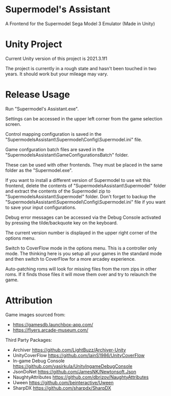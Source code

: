 # Supermodel's Assistant
A Frontend for the Supermodel Sega Model 3 Emulator (Made in Unity)

# Unity Project
Current Unity version of this project is 2021.3.1f1

The project is currently in a rough state and hasn't been touched in two years. It should work but your mileage may vary.

# Release Usage
Run "Supermodel's Assistant.exe".

Settings can be accessed in the upper left corner from the game selection screen.

Control mapping configuration is saved in the "SupermodelsAssistant\Supermodel\Config\Supermodel.ini" file.

Game confguration batch files are saved in the "SupermodelsAssistant\GameConfigurationsBatch" folder.

These can be used with other frontends. They must be placed in the same folder as the "Supermodel.exe".

If you want to install a different version of Supermodel to use wit this frontend, delete the contents of "SupermodelsAssistant\Supermodel" folder and extract the contents of the Supermodel zip to "SupermodelsAssistant\Supermodel" folder. Don't forget to backup the "SupermodelsAssistant\Supermodel\Config\Supermodel.ini" file if you want to save your input configurations.

Debug error messages can be accessed via the Debug Console activated by pressing the tilde/backquote key on the keyboard.

The current version number is displayed in the upper right corner of the options menu.

Switch to CoverFlow mode in the options menu. This is a controller only mode. The thinking here is you setup all your games in the standard mode and then switch to CoverFlow for a more arcadey experience.

Auto-patching roms will look for missing files from the rom zips in other roms. If it finds those files it will move them over and try to relaunch the game.

# Attribution
Game images sourced from:
- https://gamesdb.launchbox-app.com/
- https://flyers.arcade-museum.com/

Third Party Packages:
- Archiver https://github.com/LightBuzz/Archiver-Unity
- UnityCoverFlow https://github.com/IainS1986/UnityCoverFlow
- In-game Debug Console https://github.com/yasirkula/UnityIngameDebugConsole
- JsonDoNet https://github.com/JamesNK/Newtonsoft.Json
- NaughtyAttributes https://github.com/dbrizov/NaughtyAttributes
- Uween https://github.com/beinteractive/Uween
- SharpDX https://github.com/sharpdx/SharpDX
